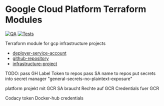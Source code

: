 # Google Cloud Platform Terraform Modules

[![QA](https://github.com/koenighotze/gcp-tf-modules/actions/workflows/qa.yml/badge.svg)](https://github.com/koenighotze/gcp-tf-modules/actions/workflows/qa.yml)
[![Tests](https://github.com/koenighotze/gcp-tf-modules/actions/workflows/tests.yml/badge.svg)](https://github.com/koenighotze/gcp-tf-modules/actions/workflows/tests.yml)

Terraform module for gcp infrastructure projects

*  [deployer-service-account](deployer-service-account/README.md)
*  [github-repository](github-repository/README.md)
*  [infrastructure-project](infrastructure-project/README.md)


TODO:
pass GH Label Token to repos
pass SA name to repos
put secrets into secret manager
"general-secrets-no-plaintext-exposure"

platform projekt mit GCR
SA braucht Rechte auf GCR
Credentials fuer GCR


Codacy token
Docker-hub credentials


